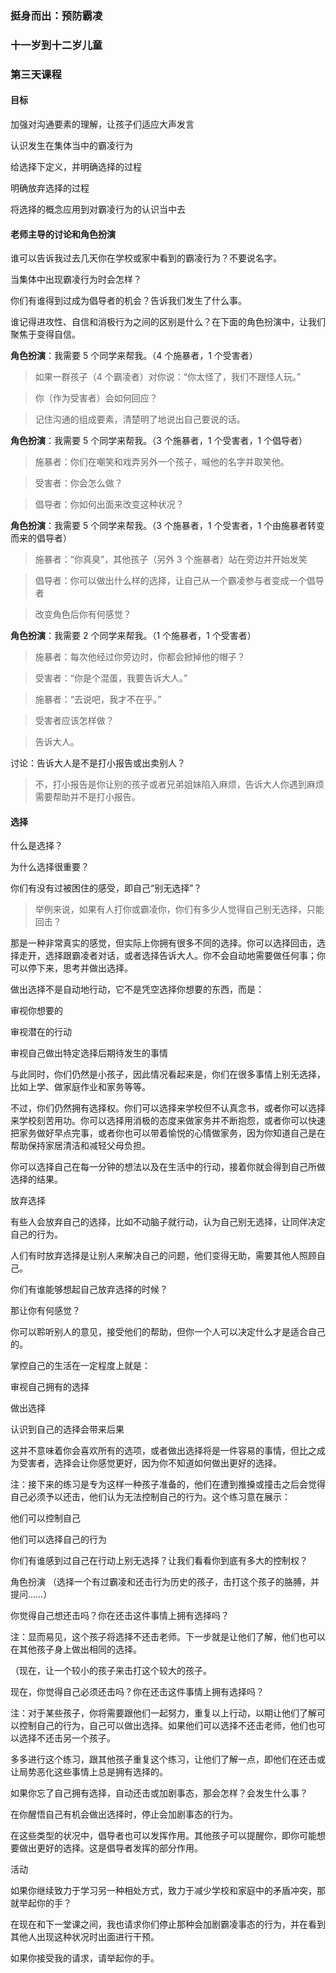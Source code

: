 ### 挺身而出：预防霸凌

### 十一岁到十二岁儿童

### 第三天课程

#### 目标

加强对沟通要素的理解，让孩子们适应大声发言

认识发生在集体当中的霸凌行为

给选择下定义，并明确选择的过程

明确放弃选择的过程

将选择的概念应用到对霸凌行为的认识当中去

#### 老师主导的讨论和角色扮演

谁可以告诉我过去几天你在学校或家中看到的霸凌行为？不要说名字。

当集体中出现霸凌行为时会怎样？

你们有谁得到过成为倡导者的机会？告诉我们发生了什么事。

谁记得进攻性、自信和消极行为之间的区别是什么？在下面的角色扮演中，让我们聚焦于变得自信。

**角色扮演**：我需要 5 个同学来帮我。（4 个施暴者，1 个受害者）

> 如果一群孩子（4 个霸凌者）对你说：“你太怪了，我们不跟怪人玩。”

> 你（作为受害者）会如何回应？

> 记住沟通的组成要素，清楚明了地说出自己要说的话。

**角色扮演**：我需要 5 个同学来帮我。（3 个施暴者，1 个受害者，1 个倡导者）

> 施暴者：你们在嘲笑和戏弄另外一个孩子，喊他的名字并取笑他。

> 受害者：你会怎么做？

> 倡导者：你如何出面来改变这种状况？

**角色扮演**：我需要 5 个同学来帮我。（3 个施暴者，1 个受害者，1 个由施暴者转变而来的倡导者）

> 施暴者：“你真臭”，其他孩子（另外 3 个施暴者）站在旁边并开始发笑

> 倡导者：你可以做出什么样的选择，让自己从一个霸凌参与者变成一个倡导者

> 改变角色后你有何感觉？

**角色扮演**：我需要 2 个同学来帮我。（1 个施暴者，1 个受害者）

> 施暴者：每次他经过你旁边时，你都会掀掉他的帽子？

> 受害者：“你是个混蛋，我要告诉大人。”

> 施暴者：“去说吧，我才不在乎。”

> 受害者应该怎样做？

> 告诉大人。

讨论：告诉大人是不是打小报告或出卖别人？

> 不，打小报告是你让别的孩子或者兄弟姐妹陷入麻烦，告诉大人你遇到麻烦需要帮助并不是打小报告。

#### 选择

什么是选择？

为什么选择很重要？

你们有没有过被困住的感受，即自己“别无选择”？

> 举例来说，如果有人打你或霸凌你，你们有多少人觉得自己别无选择，只能回击？

那是一种非常真实的感觉，但实际上你拥有很多不同的选择。你可以选择回击，选择走开，选择跟霸凌者对话，或者选择告诉大人。你不会自动地需要做任何事；你可以停下来，思考并做出选择。

做出选择不是自动地行动，它不是凭空选择你想要的东西，而是：

审视你想要的

审视潜在的行动

审视自己做出特定选择后期待发生的事情

与此同时，你们仍然是小孩子，因此情况看起来是，你们在很多事情上别无选择，比如上学、做家庭作业和家务等等。



不过，你们仍然拥有选择权。你们可以选择来学校但不认真念书，或者你可以选择来学校刻苦用功。你可以选择用消极的态度来做家务并不断抱怨，或者你可以快速把家务做好早点完事，或者你也可以带着愉悦的心情做家务，因为你知道自己是在帮助保持家居清洁和减轻父母负担。



你可以选择自己在每一分钟的想法以及在生活中的行动，接着你就会得到自己所做选择的结果。





放弃选择



有些人会放弃自己的选择，比如不动脑子就行动，认为自己别无选择，让同伴决定自己的行为。



人们有时放弃选择是让别人来解决自己的问题，他们变得无助，需要其他人照顾自己。



你们有谁能够想起自己放弃选择的时候？



那让你有何感觉？



你可以聆听别人的意见，接受他们的帮助，但你一个人可以决定什么才是适合自己的。









掌控自己的生活在一定程度上就是：



审视自己拥有的选择

做出选择

认识到自己的选择会带来后果



这并不意味着你会喜欢所有的选项，或者做出选择将是一件容易的事情，但比之成为受害者，选择会让你感觉更好，因为你不知道如何做出更好的选择。



注：接下来的练习是专为这样一种孩子准备的，他们在遭到推搡或撞击之后会觉得自己必须予以还击，他们认为无法控制自己的行为。这个练习意在展示：

他们可以控制自己

他们可以选择自己的行为



你们有谁感到过自己在行动上别无选择？让我们看看你到底有多大的控制权？



角色扮演 （选择一个有过霸凌和还击行为历史的孩子，击打这个孩子的胳膊，并提问……）



你觉得自己想还击吗？你在还击这件事情上拥有选择吗？



注：显而易见，这个孩子将选择不还击老师。下一步就是让他们了解，他们也可以在其他孩子身上做出相同的选择。



 （现在，让一个较小的孩子来击打这个较大的孩子。



现在，你觉得自己必须还击吗？你在还击这件事情上拥有选择吗？



注：对于某些孩子，你将需要跟他们一起努力，重复以上行动，以期让他们了解可以控制自己的行为，自己可以做出选择。如果他们可以选择不还击老师，他们也可以选择不还击另一个孩子。



多多进行这个练习，跟其他孩子重复这个练习，让他们了解一点，即他们在还击或让局势恶化这些事情上总是拥有选择的。



如果你忘了自己拥有选择，自动还击或加剧事态，那会怎样？会发生什么事？



在你醒悟自己有机会做出选择时，停止会加剧事态的行为。



在这些类型的状况中，倡导者也可以发挥作用。其他孩子可以提醒你，即你可能想要做出更好的选择。这是倡导者发挥的部分作用。



活动



如果你继续致力于学习另一种相处方式，致力于减少学校和家庭中的矛盾冲突，那就举起你的手？



在现在和下一堂课之间，我也请求你们停止那种会加剧霸凌事态的行为，并在看到其他人出现这种状况时出面进行干预。



如果你接受我的请求，请举起你的手。

